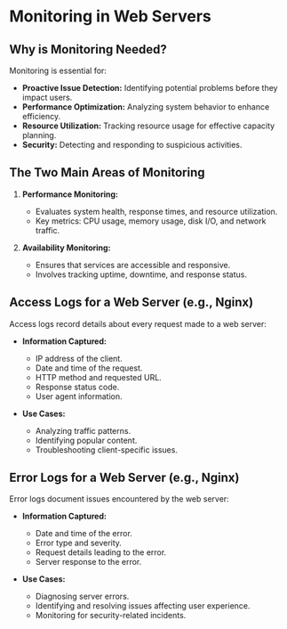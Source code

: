 
# Monitoring in Web Servers

## Why is Monitoring Needed?

Monitoring is essential for:

- **Proactive Issue Detection:** Identifying potential problems before they impact users.
- **Performance Optimization:** Analyzing system behavior to enhance efficiency.
- **Resource Utilization:** Tracking resource usage for effective capacity planning.
- **Security:** Detecting and responding to suspicious activities.

## The Two Main Areas of Monitoring

1. **Performance Monitoring:**
   - Evaluates system health, response times, and resource utilization.
   - Key metrics: CPU usage, memory usage, disk I/O, and network traffic.

2. **Availability Monitoring:**
   - Ensures that services are accessible and responsive.
   - Involves tracking uptime, downtime, and response status.

## Access Logs for a Web Server (e.g., Nginx)

Access logs record details about every request made to a web server:

- **Information Captured:**
  - IP address of the client.
  - Date and time of the request.
  - HTTP method and requested URL.
  - Response status code.
  - User agent information.

- **Use Cases:**
  - Analyzing traffic patterns.
  - Identifying popular content.
  - Troubleshooting client-specific issues.

## Error Logs for a Web Server (e.g., Nginx)

Error logs document issues encountered by the web server:

- **Information Captured:**
  - Date and time of the error.
  - Error type and severity.
  - Request details leading to the error.
  - Server response to the error.

- **Use Cases:**
  - Diagnosing server errors.
  - Identifying and resolving issues affecting user experience.
  - Monitoring for security-related incidents.

